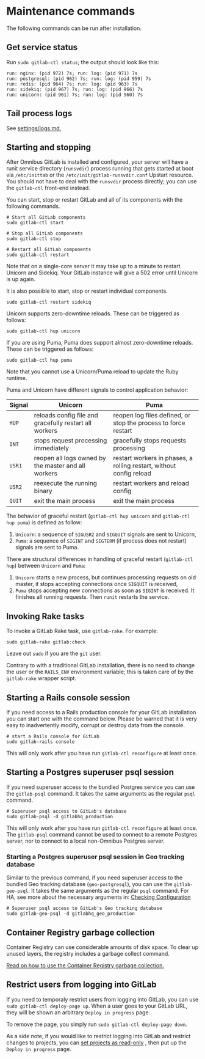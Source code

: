 # Maintenance commands

The following commands can be run after installation.

## Get service status

Run `sudo gitlab-ctl status`; the output should look like this:

```
run: nginx: (pid 972) 7s; run: log: (pid 971) 7s
run: postgresql: (pid 962) 7s; run: log: (pid 959) 7s
run: redis: (pid 964) 7s; run: log: (pid 963) 7s
run: sidekiq: (pid 967) 7s; run: log: (pid 966) 7s
run: unicorn: (pid 961) 7s; run: log: (pid 960) 7s
```

## Tail process logs

See [settings/logs.md.](../settings/logs.md)

## Starting and stopping

After Omnibus GitLab is installed and configured, your server will have a runit
service directory (`runsvdir`) process running that gets started at boot via
`/etc/inittab` or the `/etc/init/gitlab-runsvdir.conf` Upstart resource. You
should not have to deal with the `runsvdir` process directly; you can use the
`gitlab-ctl` front-end instead.

You can start, stop or restart GitLab and all of its components with the
following commands.

```shell
# Start all GitLab components
sudo gitlab-ctl start

# Stop all GitLab components
sudo gitlab-ctl stop

# Restart all GitLab components
sudo gitlab-ctl restart
```

Note that on a single-core server it may take up to a minute to restart Unicorn
and Sidekiq. Your GitLab instance will give a 502 error until Unicorn is up
again.

It is also possible to start, stop or restart individual components.

```shell
sudo gitlab-ctl restart sidekiq
```

Unicorn supports zero-downtime reloads. These can be triggered as follows:

```shell
sudo gitlab-ctl hup unicorn
```

If you are using Puma, Puma does support almost zero-downtime reloads.
These can be triggered as follows:

```shell
sudo gitlab-ctl hup puma
```

Note that you cannot use a Unicorn/Puma reload to update the Ruby runtime.

Puma and Unicorn have different signals to control application behavior:

| Signal | Unicorn | Puma |
|--------|---------|------|
| `HUP` | reloads config file and gracefully restart all workers | reopen log files defined, or stop the process to force restart |
| `INT` | stops request processing immediately | gracefully stops requests processing |
| `USR1` | reopen all logs owned by the master and all workers | restart workers in phases, a rolling restart, without config reload |
| `USR2` | reexecute the running binary | restart workers and reload config |
| `QUIT` | exit the main process | exit the main process |

The behavior of graceful restart (`gitlab-ctl hup unicorn` and `gitlab-ctl hup puma`) is defined as follow:

1. `Unicorn`: a sequence of `SIGUSR2` and `SIGQUIT` signals are sent to Unicorn,
1. `Puma`: a sequence of `SIGINT` and `SIGTERM` (if process does not restart) signals are sent to Puma.

There are structural differences in handling of graceful restart (`gitlab-ctl hup`) between `Unicorn` and `Puma`:

1. `Unicorn` starts a new process, but continues processing requests
   on old master, it stops accepting connections once `SIGQUIT` is received,
1. `Puma` stops accepting new connections as soon as `SIGINT` is received.
   It finishes all running requests. Then `runit` restarts the service.

## Invoking Rake tasks

To invoke a GitLab Rake task, use `gitlab-rake`. For example:

```shell
sudo gitlab-rake gitlab:check
```

Leave out `sudo` if you are the `git` user.

Contrary to with a traditional GitLab installation, there is no need to change
the user or the `RAILS_ENV` environment variable; this is taken care of by the
`gitlab-rake` wrapper script.

## Starting a Rails console session

If you need access to a Rails production console for your GitLab installation
you can start one with the command below. Please be warned that it is very easy
to inadvertently modify, corrupt or destroy data from the console.

```shell
# start a Rails console for GitLab
sudo gitlab-rails console
```

This will only work after you have run `gitlab-ctl reconfigure` at least once.

## Starting a Postgres superuser psql session

If you need superuser access to the bundled Postgres service you can
use the `gitlab-psql` command. It takes the same arguments as the
regular `psql` command.

```shell
# Superuser psql access to GitLab's database
sudo gitlab-psql -d gitlabhq_production
```

This will only work after you have run `gitlab-ctl reconfigure` at
least once. The `gitlab-psql` command cannot be used to connect to a
remote Postgres server, nor to connect to a local non-Omnibus Postgres
server.

### Starting a Postgres superuser psql session in Geo tracking database

Similar to the previous command, if you need superuser access to the bundled
Geo tracking database (`geo-postgresql`), you can use the `gitlab-geo-psql`.
It takes the same arguments as the regular `psql` command. For HA, see more
about the necessary arguments in:
[Checking Configuration](https://docs.gitlab.com/ee/administration/geo/replication/troubleshooting.html#checking-configuration)

```shell
# Superuser psql access to GitLab's Geo tracking database
sudo gitlab-geo-psql -d gitlabhq_geo_production
```

## Container Registry garbage collection

Container Registry can use considerable amounts of disk space. To clear up
unused layers, the registry includes a garbage collect command.

[Read on how to use the Container Registry garbage collection.](https://docs.gitlab.com/ee/administration/packages/container_registry.html#container-registry-garbage-collection)

## Restrict users from logging into GitLab

If you need to temporaly restrict users from logging into GitLab, you can use
`sudo gitlab-ctl deploy-page up`. When a user goes to your GitLab URL, they
will be shown an arbitrary `Deploy in progress` page.

To remove the page, you simply run `sudo gitlab-ctl deploy-page down`.

As a side note, if you would like to restrict logging into GitLab and restrict
changes to projects, you can [set projects as read-only](https://docs.gitlab.com/ee/administration/troubleshooting/gitlab_rails_cheat_sheet.html#make-a-project-read-only-can-only-be-done-in-the-console)
, then put up the `Deploy in progress` page.